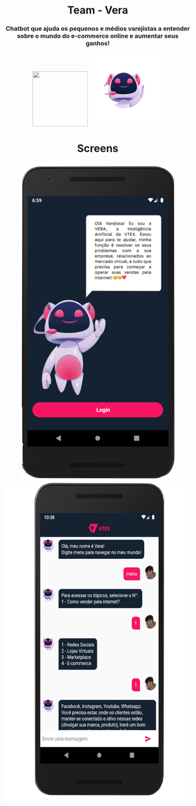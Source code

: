 <h1 align="center">Team - Vera</h1>

<h3 align="center">Chatbot que ajuda os pequenos e médios varejistas a entender sobre o mundo do e-commerce online e aumentar seus ganhos!</h3> 

<p align="center">
  <img width="150" height="150" src="https://github.com/gussouzauni/vera-bot-flutter/blob/master/mobile/assets/vera.png">
  <img width="200" height="200" src="https://github.com/gussouzauni/vera-bot-flutter/blob/master/mobile/assets/bot.png">
</p>

<h1 align="center"> Screens</h1>

<p align="center">
  <img width="420" height="869" src="https://github.com/gussouzauni/vera-bot-flutter/blob/master/mobile/assets/screenOne.png">
  <img width="620" height="869" src="https://github.com/gussouzauni/vera-bot-flutter/blob/master/mobile/assets/screenTwo.png">
</p>


